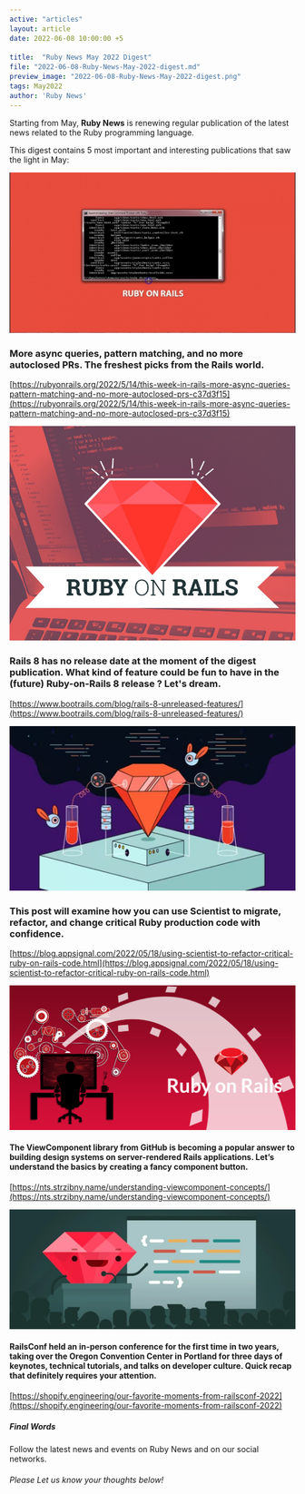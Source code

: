 ```yaml
---
active: "articles"
layout: article
date: 2022-06-08 10:00:00 +5

title:  "Ruby News May 2022 Digest"
file: "2022-06-08-Ruby-News-May-2022-digest.md"
preview_image: "2022-06-08-Ruby-News-May-2022-digest.png"
tags: May2022
author: 'Ruby News'
---
```


Starting from May, **Ruby News** is renewing regular publication of the latest news related to the Ruby programming language.

This digest contains 5 most important and interesting publications that saw the light in May:

![execution strategy](/post_images/2022-05-16/2022-05-16-More-async-queries,-pattern-matching-and-no-more-autoclosed-PRs.jpg) 
### More async queries, pattern matching, and no more autoclosed PRs. The freshest picks from the Rails world.
[https://rubyonrails.org/2022/5/14/this-week-in-rails-more-async-queries-pattern-matching-and-no-more-autoclosed-prs-c37d3f15](https://rubyonrails.org/2022/5/14/this-week-in-rails-more-async-queries-pattern-matching-and-no-more-autoclosed-prs-c37d3f15)

![execution strategy](/post_images/2022-05-25/2022-05-25-Rails-8-unreleased-features.jpeg) 
###  Rails 8 has no release date at the moment of the digest publication. What kind of feature could be fun to have in the (future) Ruby-on-Rails 8 release ? Let's dream.
[https://www.bootrails.com/blog/rails-8-unreleased-features/](https://www.bootrails.com/blog/rails-8-unreleased-features/)

![execution strategy](/post_images/2022-05-19/2022-05-19-Using-Scientist-to-Refactor-Critical-Ruby-on-Rails-Code.jpg) 
###  This post will examine how you can use Scientist to migrate, refactor, and change critical Ruby production code with confidence.
[https://blog.appsignal.com/2022/05/18/using-scientist-to-refactor-critical-ruby-on-rails-code.html](https://blog.appsignal.com/2022/05/18/using-scientist-to-refactor-critical-ruby-on-rails-code.html)

![execution strategy](/post_images/2022-05-23/2022-05-23-Understanding-ViewComponent-concepts.jpg) 
####  The ViewComponent library from GitHub is becoming a popular answer to building design systems on server-rendered Rails applications. Let’s understand the basics by creating a fancy component button.
[https://nts.strzibny.name/understanding-viewcomponent-concepts/](https://nts.strzibny.name/understanding-viewcomponent-concepts/)

![execution strategy](/post_images/2022-05-31/2022-05-31-Favorite-Moments-From-RailsConf-2022.jpg) 
####  RailsConf held an in-person conference for the first time in two years, taking over the Oregon Convention Center in Portland for three days of keynotes, technical tutorials, and talks on developer culture. Quick recap that definitely requires your attention. 
[https://shopify.engineering/our-favorite-moments-from-railsconf-2022](https://shopify.engineering/our-favorite-moments-from-railsconf-2022)

##### Final Words

Follow the latest news and events on Ruby News and on our social networks.

###### Please Let us know your thoughts below!
